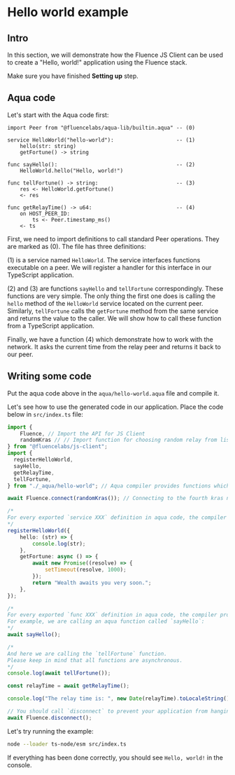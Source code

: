 # Hello world example

## Intro

In this section, we will demonstrate how the Fluence JS Client can be used to create a "Hello, world!" application using the Fluence stack.

Make sure you have finished **Setting up** step. 

## Aqua code

Let's start with the Aqua code first:

```aqua
import Peer from "@fluencelabs/aqua-lib/builtin.aqua" -- (0)

service HelloWorld("hello-world"):                    -- (1)
    hello(str: string)
    getFortune() -> string

func sayHello():                                      -- (2)
    HelloWorld.hello("Hello, world!")

func tellFortune() -> string:                         -- (3)
    res <- HelloWorld.getFortune()
    <- res

func getRelayTime() -> u64:                           -- (4)
    on HOST_PEER_ID:
        ts <- Peer.timestamp_ms()
    <- ts
```

First, we need to import definitions to call standard Peer operations. They are marked as (0). The file has three definitions:

(1) is a service named `HelloWorld`. The service interfaces functions executable on a peer. We will register a handler for this interface in our TypeScript application.

(2) and (3) are functions `sayHello` and `tellFortune` correspondingly. These functions are very simple. The only thing the first one does is calling the `hello` method of the `HelloWorld` service located on the current peer. Similarly, `tellFortune` calls the `getFortune` method from the same service and returns the value to the caller. We will show how to call these function from a TypeScript application.

Finally, we have a function (4) which demonstrate how to work with the network. It asks the current time from the relay peer and returns it back to our peer.

## Writing some code

Put the aqua code above in the `aqua/hello-world.aqua` file and compile it.

Let's see how to use the generated code in our application. Place the code below in `src/index.ts` file:

```typescript
import { 
    Fluence, // Import the API for JS Client
    randomKras // // Import function for choosing random relay from list of possible relay nodes (network environment)
} from "@fluencelabs/js-client";  
import {
  registerHelloWorld,
  sayHello,
  getRelayTime,
  tellFortune,
} from "./_aqua/hello-world"; // Aqua compiler provides functions which can be directly imported like any normal TypeScript function.

await Fluence.connect(randomKras()); // Connecting to the fourth kras node.

/*
For every exported `service XXX` definition in aqua code, the compiler provides a `registerXXX` counterpart. These functions provide a type-safe way of registering callback handlers for the services. The callbacks are executed when the appropriate service is called in Aqua on the current peer. The handlers take the form of an object where keys are names of functions and values are async functions used as the corresponding callbacks. For example, in (3) we are registering handlers for `HelloWorld` service functions which outputs its parameter to the console. Please note that the handlers can be implemented in both synchronous and asynchronous ways. The handler can be made asynchronous like any other function in javascript: either return a Promise or mark it with the async keyword to take advantage of the async-await pattern.
*/
registerHelloWorld({
    hello: (str) => {
        console.log(str);
    },
    getFortune: async () => {
        await new Promise((resolve) => {
            setTimeout(resolve, 1000);
        });
        return "Wealth awaits you very soon.";
    },
});

/*
For every exported `func XXX` definition in aqua code, the compiler provides an async function which can be directly called from typescript.
For example, we are calling an aqua function called `sayHello`:
*/
await sayHello();

/*
And here we are calling the `tellFortune` function.
Please keep in mind that all functions are asynchronous.
*/
console.log(await tellFortune());

const relayTime = await getRelayTime();

console.log("The relay time is: ", new Date(relayTime).toLocaleString());

// You should call `disconnect` to prevent your application from hanging.
await Fluence.disconnect();
```

Let's try running the example:

```sh
node --loader ts-node/esm src/index.ts
```

If everything has been done correctly, you should see `Hello, world!` in the console.


